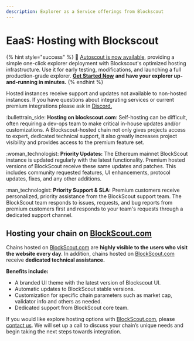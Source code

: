 ```yaml
---
description: Explorer as a Service offerings from Blockscout
---
```


# EaaS: Hosting with Blockscout

{% hint style="success" %}
🚗  [Autoscout is now available](../using-blockscout/autoscout.md), providing a simple one-click explorer deployment with Blockscout's optimized hosting infrastructure. Use it for early testing, modifications, and launching a full production-grade explorer. [**Get Started Now**](../using-blockscout/autoscout.md) **and have your explorer up-and-running in minutes.**
{% endhint %}

Hosted instances receive support and updates not available to non-hosted instances. If you have questions about integrating services or current premium integrations please ask in [Discord.](https://discord.gg/XmNatGKbPS)

:bullettrain\_side: **Hosting on blockscout.com**: Self-hosting can be difficult, often requiring a dev-ops team to make critical in-house updates and/or customizations. A Blockscout-hosted chain not only gives projects access to expert, dedicated technical support, it also greatly increases project visibility and provides access to the premium feature set.

:woman\_technologist: **Priority Updates:** The Ethereum mainnet BlockScout instance is updated regularly with the latest functionality. Premium hosted versions of BlockScout receive these same updates and patches. This includes community requested features, UI enhancements, protocol updates, fixes, and any other additions.

:man\_technologist: **Priority Support & SLA:** Premium customers receive personalized, priority assistance from the BlockScout support team. The BlockScout team responds to issues, requests, and bug reports from premium customers first and responds to your team's requests through a dedicated support channel.

## **Hosting your chain on** [**BlockScout.com**](http://blockscout.com/)

Chains hosted on [BlockScout.com](http://blockscout.com/) are **highly visible to the users who visit the website every day**. In addition, chains hosted on [BlockScout.com](http://blockscout.com/) receive **dedicated technical assistance.**

**Benefits include:**

* A branded UI theme with the latest version of Blockscout UI.
* Automatic updates to BlockScout stable versions.
* Customization for specific chain parameters such as market cap, validator info and others as needed.
* Dedicated support from BlockScout core team.

If you would like explore hosting options with [BlockScout.com](http://blockscout.com/), please [contact us](https://discord.com/invite/ZUnrZTK). We will set up a call to discuss your chain’s unique needs and begin taking the next steps towards integration.

